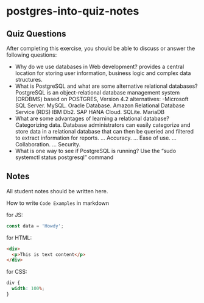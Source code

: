 # postgres-into-quiz-notes

## Quiz Questions

After completing this exercise, you should be able to discuss or answer the following questions:

- Why do we use databases in Web development?
  provides a central location for storing user information, business logic and complex data structures.
- What is PostgreSQL and what are some alternative relational databases?
  PostgreSQL is an object-relational database management system (ORDBMS) based on POSTGRES, Version 4.2
  alternatives:
  -Microsoft SQL Server.
  MySQL.
  Oracle Database.
  Amazon Relational Database Service (RDS)
  IBM Db2.
  SAP HANA Cloud.
  SQLite.
  MariaDB
- What are some advantages of learning a relational database?
  Categorizing data. Database administrators can easily categorize and store data in a relational database that can then be queried and filtered to extract information for reports. ...
  Accuracy. ...
  Ease of use. ...
  Collaboration. ...
  Security.
- What is one way to see if PostgreSQL is running?
  Use the “sudo systemctl status postgresql” command

## Notes

All student notes should be written here.

How to write `Code Examples` in markdown

for JS:

```javascript
const data = 'Howdy';
```

for HTML:

```html
<div>
  <p>This is text content</p>
</div>
```

for CSS:

```css
div {
  width: 100%;
}
```
